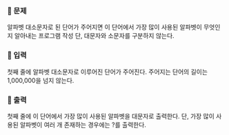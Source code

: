 ### 📌 문제
알파벳 대소문자로 된 단어가 주어지면 이 단어에서 가장 많이 사용된 알파벳이 무엇인지 알아내는 프로그램 작성
단, 대문자와 소문자를 구분하지 않는다.

### 📌 입력
첫째 줄에 알파벳 대소문자로 이루어진 단어가 주어진다. 
주어지는 단어의 길이는 1,000,000을 넘지 않는다.

### 📌 출력
첫째 줄에 이 단어에서 가장 많이 사용된 알파벳을 대문자로 출력한다.
단, 가장 많이 사용된 알파벳이 여러 개 존재하는 경우에는 ?를 출력한다.
